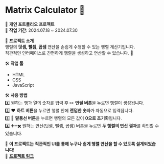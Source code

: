 # Matrix Calculator 🎲

📌 **개인 포트폴리오 프로젝트**  
📅 **작업 기간**: 2024.07.18 ~ 2024.07.30  

📝 **프로젝트 소개**  
행렬의 **덧셈, 뺄셈, 곱셈** 연산을 손쉽게 수행할 수 있는 행렬 계산기입니다.  
직관적인 인터페이스로 간편하게 행렬을 생성하고 연산할 수 있습니다. 🧮  

🛠️ **작업 툴**  
- HTML  
- CSS  
- JavaScript  

🛠️ **사용 방법**  
1️⃣ 원하는 행과 열의 숫자를 입력 후 ✏️ **연필 버튼**을 누르면 행렬이 생성됩니다.  
2️⃣ ❤️ **하트 버튼**을 누르면 행렬 안에 **랜덤한 숫자**가 자동으로 입력됩니다.  
3️⃣ 💬 **말풍선 버튼**을 누르면 행렬의 모든 값이 **0으로 초기화**됩니다.  
4️⃣ ➕➖✖️ 원하는 연산(덧셈, 뺄셈, 곱셈) 버튼을 누르면 **두 행렬의 연산 결과**를 확인할 수 있습니다.  

🚀 **이 프로젝트는 직관적인 UI를 통해 누구나 쉽게 행렬 연산을 할 수 있도록 설계되었습니다!**  
🔗 **[프로젝트 링크](http://kkms4001.iptime.org/~c21st20/Portfolio/Matrix_Calculator/MatrixCalculator.html)**  
